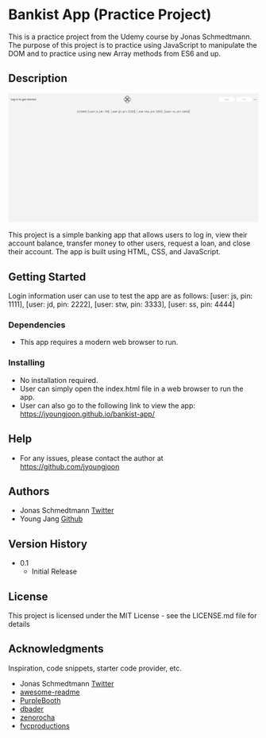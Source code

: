 # Bankist App (Practice Project)

This is a practice project from the Udemy course by Jonas Schmedtmann. The purpose of this project is to practice using JavaScript to manipulate the DOM and to practice using new Array methods from ES6 and up.

## Description

![Screenshot](./assets/images/screenshot-web.png)

This project is a simple banking app that allows users to log in, view their account balance, transfer money to other users, request a loan, and close their account. The app is built using HTML, CSS, and JavaScript. 

## Getting Started

Login information user can use to test the app are as follows:
[user: js, pin: 1111], [user: jd, pin: 2222], [user: stw, pin: 3333], [user: ss, pin: 4444]

### Dependencies

* This app requires a modern web browser to run.

### Installing

* No installation required.
* User can simply open the index.html file in a web browser to run the app.
* User can also go to the following link to view the app: https://jyoungjoon.github.io/bankist-app/

## Help

* For any issues, please contact the author at https://github.com/jyoungjoon
## Authors

* Jonas Schmedtmann [Twitter](https://twitter.com/jonasschmedtman?lang=en)
* Young Jang [Github](https://github.com/jyoungjoon)
## Version History

* 0.1
    * Initial Release

## License

This project is licensed under the MIT License - see the LICENSE.md file for details

## Acknowledgments

Inspiration, code snippets, starter code provider, etc.
* Jonas Schmedtmann [Twitter](https://twitter.com/jonasschmedtman?lang=en)
* [awesome-readme](https://github.com/matiassingers/awesome-readme)
* [PurpleBooth](https://gist.github.com/PurpleBooth/109311bb0361f32d87a2)
* [dbader](https://github.com/dbader/readme-template)
* [zenorocha](https://gist.github.com/zenorocha/4526327)
* [fvcproductions](https://gist.github.com/fvcproductions/1bfc2d4aecb01a834b46)